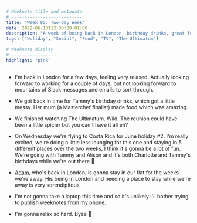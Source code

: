 ```yaml
---
# Weeknote title and metadata
# ---------------------------
title: "Week 85: Two-Day Week"
date: 2022-06-13T12:30:00+01:00
description: "A week of being back in London, birthday drinks, great food, ultimatums, Costa Rica preparations, and Adam."
tags: ["Holiday", "Social", "Food", "TV", "The Ultimatum"]

# Weeknote display
# ----------------
highlight: "pink"
---
```


  * I'm back in London for a few days, feeling very relaxed. Actually looking forward to working for a couple of days, but not looking forward to mountains of Slack messages and emails to sort through.

  * We got back in time for Tammy's birthday drinks, which got a little messy. Her mum (a Masterchef finalist) made food which was amazing.

  * We finished watching The Ultimatum. Wild. The reunion could have been a little spicier but you can't have it all eh?

  * On Wednesday we're flying to Costa Rica for June holiday #2. I'm really excited, we're doing a little less lounging for this one and staying in 5 different places over the two weeks, I think it's gonna be a lot of fun. We're going with Tammy and Alison and it's both Charlotte and Tammy's birthdays while we're out there :tada:

  * [Adam](https://mobile.twitter.com/uxtremist), who's back in London, is gonna stay in our flat for the weeks we're away. His being in London and needing a place to stay while we're away is very serendipitous.

  * I'm not gonna take a laptop this time and so it's unlikely I'll bother trying to publish weeknotes from my phone.

  * I'm gonna relax so hard. Byee :wave:
